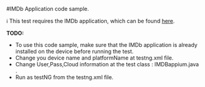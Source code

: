 #IMDb Application code sample.

:information_source: This test requires the IMDb application, which can be found [here]().

**TODO:**
- To use this code sample, make sure that the IMDb application is already installed on the device before running the test.
- Change you device name and platformName at testng.xml file.
- Change User,Pass,Cloud information at the test class : IMDBappium.java .
- Run as testNG from the testng.xml file.
